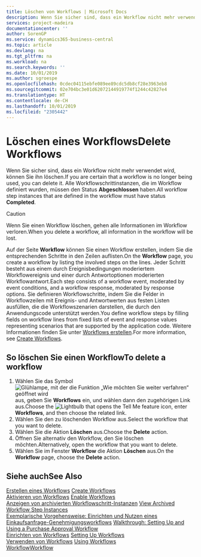 ```yaml
---
title: Löschen von Workflows | Microsoft Docs
description: Wenn Sie sicher sind, dass ein Workflow nicht mehr verwendet wird, können Sie ihn löschen. Alle Workflowschrittinstanzen, die im Workflow definiert wurden, müssen den Status **Abgeschlossen** haben.
services: project-madeira
documentationcenter: ''
author: SorenGP
ms.service: dynamics365-business-central
ms.topic: article
ms.devlang: na
ms.tgt_pltfrm: na
ms.workload: na
ms.search.keywords: ''
ms.date: 10/01/2019
ms.author: sgroespe
ms.openlocfilehash: 0cdec04115ebfe089ee89cdc5db8cf28e3963eb8
ms.sourcegitcommit: 02e704bc3e01d62072144919774f1244c42827e4
ms.translationtype: HT
ms.contentlocale: de-CH
ms.lasthandoff: 10/01/2019
ms.locfileid: "2305442"
---
```

# <a name="delete-workflows"></a><span data-ttu-id="24099-104">Löschen eines Workflows</span><span class="sxs-lookup"><span data-stu-id="24099-104">Delete Workflows</span></span>
<span data-ttu-id="24099-105">Wenn Sie sicher sind, dass ein Workflow nicht mehr verwendet wird, können Sie ihn löschen.</span><span class="sxs-lookup"><span data-stu-id="24099-105">If you are certain that a workflow is no longer being used, you can delete it.</span></span> <span data-ttu-id="24099-106">Alle Workflowschrittinstanzen, die im Workflow definiert wurden, müssen den Status **Abgeschlossen** haben.</span><span class="sxs-lookup"><span data-stu-id="24099-106">All workflow step instances that are defined in the workflow must have status **Completed**.</span></span>  

> [!CAUTION]  
>  <span data-ttu-id="24099-107">Wenn Sie einen Workflow löschen, gehen alle Informationen im Workflow verloren.</span><span class="sxs-lookup"><span data-stu-id="24099-107">When you delete a workflow, all information in the workflow will be lost.</span></span>  

 <span data-ttu-id="24099-108">Auf der Seite **Workflow** können Sie einen Workflow erstellen, indem Sie die entsprechenden Schritte in den Zeilen auflisten.</span><span class="sxs-lookup"><span data-stu-id="24099-108">On the **Workflow** page, you create a workflow by listing the involved steps on the lines.</span></span> <span data-ttu-id="24099-109">Jeder Schritt besteht aus einem durch Ereignisbedingungen moderiertem Workflowereignis und einer durch Antwortoptionen moderierten Workflowantwort.</span><span class="sxs-lookup"><span data-stu-id="24099-109">Each step consists of a workflow event, moderated by event conditions, and a workflow response, moderated by response options.</span></span> <span data-ttu-id="24099-110">Sie definieren Workflowschritte, indem Sie die Felder in Workflowzeilen mit Ereignis- und Antwortwerten aus festen Listen ausfüllen, die die Workflowszenarien darstellen, die durch den Anwendungscode unterstützt werden.</span><span class="sxs-lookup"><span data-stu-id="24099-110">You define workflow steps by filling fields on workflow lines from fixed lists of event and response values representing scenarios that are supported by the application code.</span></span> <span data-ttu-id="24099-111">Weitere Informationen finden Sie unter [Workflows erstellen](across-how-to-create-workflows.md).</span><span class="sxs-lookup"><span data-stu-id="24099-111">For more information, see [Create Workflows](across-how-to-create-workflows.md).</span></span>  

## <a name="to-delete-a-workflow"></a><span data-ttu-id="24099-112">So löschen Sie einen Workflow</span><span class="sxs-lookup"><span data-stu-id="24099-112">To delete a workflow</span></span>  
1.  <span data-ttu-id="24099-113">Wählen Sie das Symbol ![Glühlampe, mit der die Funktion „Wie möchten Sie weiter verfahren“ geöffnet wird](media/ui-search/search_small.png "Wie möchten Sie weiter verfahren?") aus, geben Sie **Workflows** ein, und wählen dann den zugehörigen Link aus.</span><span class="sxs-lookup"><span data-stu-id="24099-113">Choose the ![Lightbulb that opens the Tell Me feature](media/ui-search/search_small.png "Tell me what you want to do") icon, enter **Workflows**, and then choose the related link.</span></span>  
2.  <span data-ttu-id="24099-114">Wählen Sie den zu löschenden Workflow aus.</span><span class="sxs-lookup"><span data-stu-id="24099-114">Select the workflow that you want to delete.</span></span>  
3.  <span data-ttu-id="24099-115">Wählen Sie die Aktion **Löschen** aus.</span><span class="sxs-lookup"><span data-stu-id="24099-115">Choose the **Delete** action.</span></span>  
4.  <span data-ttu-id="24099-116">Öffnen Sie alternativ den Workflow, den Sie löschen möchten.</span><span class="sxs-lookup"><span data-stu-id="24099-116">Alternatively, open the workflow that you want to delete.</span></span>  
5.  <span data-ttu-id="24099-117">Wählen Sie im Fenster **Workflow** die Aktion **Löschen** aus.</span><span class="sxs-lookup"><span data-stu-id="24099-117">On the **Workflow** page, choose the **Delete** action.</span></span>  

## <a name="see-also"></a><span data-ttu-id="24099-118">Siehe auch</span><span class="sxs-lookup"><span data-stu-id="24099-118">See Also</span></span>  
 <span data-ttu-id="24099-119">[Erstellen eines Workflows](across-how-to-create-workflows.md) </span><span class="sxs-lookup"><span data-stu-id="24099-119">[Create Workflows](across-how-to-create-workflows.md) </span></span>  
 <span data-ttu-id="24099-120">[Aktivieren von Workflows](across-how-to-enable-workflows.md) </span><span class="sxs-lookup"><span data-stu-id="24099-120">[Enable Workflows](across-how-to-enable-workflows.md) </span></span>  
 <span data-ttu-id="24099-121">[Anzeigen von archivierten Workflowschritt-Instanzen](across-how-to-view-archived-workflow-step-instances.md) </span><span class="sxs-lookup"><span data-stu-id="24099-121">[View Archived Workflow Step Instances](across-how-to-view-archived-workflow-step-instances.md) </span></span>  
 <span data-ttu-id="24099-122">[Exemplarische Vorgehensweise: Einrichten und Nutzen eines Einkaufsanfrage-Genehmigungsworkflows](walkthrough-setting-up-and-using-a-purchase-approval-workflow.md) </span><span class="sxs-lookup"><span data-stu-id="24099-122">[Walkthrough: Setting Up and Using a Purchase Approval Workflow](walkthrough-setting-up-and-using-a-purchase-approval-workflow.md) </span></span>  
 <span data-ttu-id="24099-123">[Einrichten von Workflows](across-set-up-workflows.md) </span><span class="sxs-lookup"><span data-stu-id="24099-123">[Setting Up Workflows](across-set-up-workflows.md) </span></span>  
 <span data-ttu-id="24099-124">[Verwenden von Workflows](across-use-workflows.md) </span><span class="sxs-lookup"><span data-stu-id="24099-124">[Using Workflows](across-use-workflows.md) </span></span>  
 [<span data-ttu-id="24099-125">Workflow</span><span class="sxs-lookup"><span data-stu-id="24099-125">Workflow</span></span>](across-workflow.md)   
